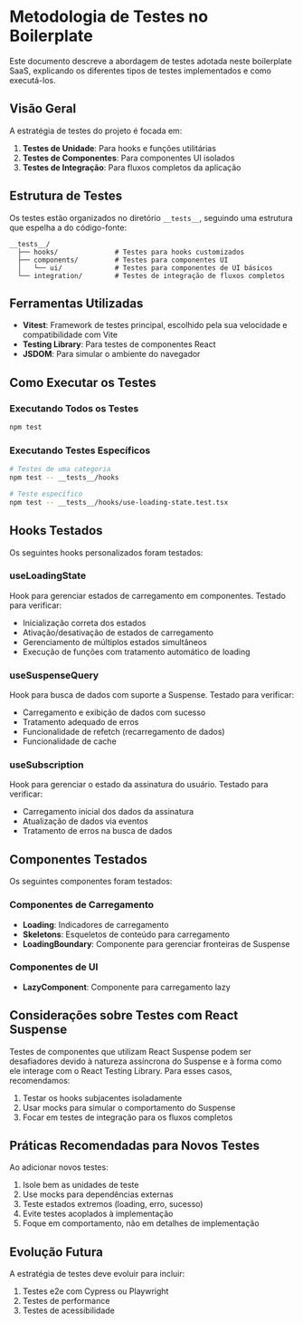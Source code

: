 # Metodologia de Testes no Boilerplate

Este documento descreve a abordagem de testes adotada neste boilerplate SaaS, explicando os diferentes tipos de testes implementados e como executá-los.

## Visão Geral

A estratégia de testes do projeto é focada em:

1. **Testes de Unidade**: Para hooks e funções utilitárias
2. **Testes de Componentes**: Para componentes UI isolados  
3. **Testes de Integração**: Para fluxos completos da aplicação

## Estrutura de Testes

Os testes estão organizados no diretório `__tests__`, seguindo uma estrutura que espelha a do código-fonte:

```
__tests__/
  ├── hooks/              # Testes para hooks customizados
  ├── components/         # Testes para componentes UI
  │   └── ui/             # Testes para componentes de UI básicos
  └── integration/        # Testes de integração de fluxos completos
```

## Ferramentas Utilizadas

- **Vitest**: Framework de testes principal, escolhido pela sua velocidade e compatibilidade com Vite
- **Testing Library**: Para testes de componentes React
- **JSDOM**: Para simular o ambiente do navegador

## Como Executar os Testes

### Executando Todos os Testes

```bash
npm test
```

### Executando Testes Específicos

```bash
# Testes de uma categoria
npm test -- __tests__/hooks

# Teste específico
npm test -- __tests__/hooks/use-loading-state.test.tsx
```

## Hooks Testados

Os seguintes hooks personalizados foram testados:

### useLoadingState

Hook para gerenciar estados de carregamento em componentes. Testado para verificar:

- Inicialização correta dos estados
- Ativação/desativação de estados de carregamento
- Gerenciamento de múltiplos estados simultâneos
- Execução de funções com tratamento automático de loading

### useSuspenseQuery

Hook para busca de dados com suporte a Suspense. Testado para verificar:

- Carregamento e exibição de dados com sucesso
- Tratamento adequado de erros
- Funcionalidade de refetch (recarregamento de dados)
- Funcionalidade de cache

### useSubscription

Hook para gerenciar o estado da assinatura do usuário. Testado para verificar:

- Carregamento inicial dos dados da assinatura
- Atualização de dados via eventos
- Tratamento de erros na busca de dados

## Componentes Testados

Os seguintes componentes foram testados:

### Componentes de Carregamento

- **Loading**: Indicadores de carregamento
- **Skeletons**: Esqueletos de conteúdo para carregamento
- **LoadingBoundary**: Componente para gerenciar fronteiras de Suspense

### Componentes de UI

- **LazyComponent**: Componente para carregamento lazy

## Considerações sobre Testes com React Suspense

Testes de componentes que utilizam React Suspense podem ser desafiadores devido à natureza assíncrona do Suspense e à forma como ele interage com o React Testing Library. Para esses casos, recomendamos:

1. Testar os hooks subjacentes isoladamente
2. Usar mocks para simular o comportamento do Suspense
3. Focar em testes de integração para os fluxos completos

## Práticas Recomendadas para Novos Testes

Ao adicionar novos testes:

1. Isole bem as unidades de teste
2. Use mocks para dependências externas
3. Teste estados extremos (loading, erro, sucesso)
4. Evite testes acoplados à implementação
5. Foque em comportamento, não em detalhes de implementação

## Evolução Futura

A estratégia de testes deve evoluir para incluir:

1. Testes e2e com Cypress ou Playwright
2. Testes de performance
3. Testes de acessibilidade
